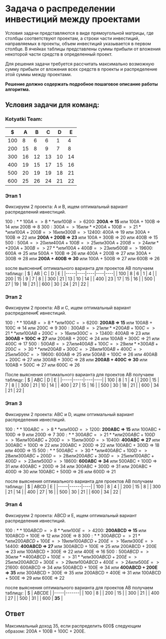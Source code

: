 # Задача о распределении инвестиций между проектами
Условия задачи представляются в виде прямоугольной матрицы, где столбцы соответствуют проектам, а строки части инвестиций, направляемых в проекты, объем инвестиций указывается в первом столбце. В ячейках таблицы представлены суммы прибыли от вложения некоторой части средств в определенный проект.

Для решения задачи требуется рассчитать максимально возможную сумму прибыли от вложения всех средств в проекты и распределение этой суммы между проектами.

**Решение должно содержать подробное пошаговое описание работы алгоритма.**
## Условия задачи для команд:
### Kotyatki Team:
| $   | A  | B  | C  | D  | E  |
|-----|----|----|----|----|----|
| 100 | 8  | 6  | 6  | 1  | 4  |
| 200 | 15 | 8  | 9  | 7  | 8  |
| 300 | 16 | 12 | 13 | 10 | 14 |
| 400 | 19 | 15 | 17 | 15 | 16 |
| 500 | 20 | 19 | 19 | 18 | 21 |
| 600 | 25 | 26 | 24 | 21 | 22 |

### Этап 1
Фиксируем 2 проекта: A и B, ищем оптимальный вариант распределений ивнестиций.

100$: **100A => 8** или 100B => 6
200$: **200A => 15** или 100A + 100B => 14 или 200B => 8
300$: 300A => 16 или **200A + 100B => 21** или 100A + 200B => 16 или 300B => 12
400$: 400A => 19 или 300A + 100B => 22 или **200A + 200B => 23** или 100A + 300B => 20 или 400B => 15
500$: 500A => 20 или 400A + 100B => 25 или 300A + 200B => 24 или **200A + 300B => 27** или 100A + 400B => 23 или 500B => 19
600$: 600A => 25 или 500A + 100B => 26 или 400A + 200B => 27 или 300A + 300B => 28 или **200A + 400B => 30** или 100A + 500B => 27 или 600B => 26

ѕосле выяснени€ оптимального варианта для проектов AB получаем таблицу:
| $   | AB | C  | D  | E  |
|-----|----|----|----|----|
| 100 | 8  | 6  | 1  | 4  |
| 200 | 15 | 9  | 7  | 8  |
| 300 | 21 | 13 | 10 | 14 |
| 400 | 23 | 17 | 15 | 16 |
| 500 | 27 | 19 | 18 | 21 |
| 600 | 30 | 24 | 21 | 22 |
### Этап 2
Фиксируем 2 проекта: AB и C, ищем оптимальный вариант распределени€ ивнестиций.

100$: **100AB => 8** или 100C => 6
200$: **200AB => 15** или 100AB + 100C => 14 или 200C => 9
300$: 300AB => 21 или **200AB + 100C => 21** или 100AB + 200C => 16 или 300C => 13
400$: 400AB => 23 или **300AB + 100C => 27** или 200AB + 200C => 24 или 100AB + 300C => 21 или 400C => 17
500$: 500AB => 27 или 400AB + 100C => 29 или **300AB + 200C => 30** или 200AB + 300C => 28 или 100AB + 400C => 25 или 500C => 19
600$: 600AB => 25 или 500AB + 100C => 26 или 400AB + 200C => 27 или 300AB + 300C => 28 или **200AB + 400C => 30** или 100AB + 500C => 27 или 600C => 26

После выяснения оптимального варианта для проектов AB получаем таблицу:
| $   | ABC | D  | E  |
|-----|-----|----|----|
| 100 |  8  | 1  | 4  |
| 200 |  15 | 7  | 8  |
| 300 |  21 | 10 | 14 |
| 400 |  27 | 15 | 16 |
| 500 |  30 | 18 | 21 |
| 600 |  34 | 21 | 22 |
### Этап 3
Фиксируем 2 проекта: ABC и D, ищем оптимальный вариант распределения ивнестиций.

100$: **100ABC => 8** или 100D => 1
200$: **200ABC => 15** или 100ABC + 100D => 9 или 200D => 7
300$: **300ABC => 21** или 200ABC + 100D => 16 или 100ABC + 200D => 15 или 300D => 10
400$: **400ABC => 27** или 300ABC + 100D => 22 или 200ABC + 200D => 22 или 100ABC + 300D => 18 или 400D => 15
500$: **500ABC => 30** или 400ABC + 100D => 28 или 300ABC + 200D => 28 или 200ABC + 300D => 25 или 100ABC + 400D => 23 или 500D => 18
600$: **600ABC => 34** или 500ABC + 100D => 31 или 400ABC + 200D => 34 или 300ABC + 300D => 31 или 200ABC + 400D => 30 или 100ABC + 500D => 26 или 600D => 21

после выяснения оптимального варианта для проектов AB получаем таблицу:
| $   | ABCD | E  |
|-----|------|----|
| 100 |  8   | 4  |
| 200 |  15  | 8  |
| 300 |  21  | 14 |
| 400 |  27  | 16 |
| 500 |  30  | 21 |
| 600 |  34  | 22 |
### Этап 4
Фиксируем 2 проекта: ABCD и E, ищем оптимальный вариант распределения ивнестиций.

100$: **100ABCD => 8** или 100E => 4
200$: **200ABCD => 15** или 100ABCD + 100E => 12 или 200E => 8
300$: **300ABCD => 21** или 200ABCD + 100E => 19 или 100ABCD + 200E => 16 или 300E => 14
400$: **400ABCD => 27** или 300ABCD + 100E => 25 или 200ABCD + 200E => 23 или 100ABCD + 300E => 22 или 400E => 16
500$: 500ABCD => 30 или **400ABCD + 100E => 31** или 300ABCD + 200E => 25 или 200ABCD + 300E => 29 или 100ABCD + 400E => 24 или 500E => 21
600$: 600ABCD => 34 или 500ABCD + 100E => 34 или **400ABCD + 200E => 35** или 300ABCD + 300E => 35 или 200ABCD + 400E => 31 или 100ABCD + 500E => 29 или 600E => 22

после выяснения оптимального варианта для проектов AB получаем таблицу:
| $   | ABCDE |
|-----|-------|
| 100 |   8   |
| 200 |   15  |
| 300 |   21  |
| 400 |   27  |
| 500 |   31  |
| 600 |   **35**  |
## Ответ
Максимальный доход 35, если распределить 600$ следующим образом: 200A + 100B + 100C + 200E.
